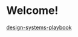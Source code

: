 # Welcome!


<!--

## Link to specific pages

{% content-ref url="Dark-mode.md" %}
{% endcontent-ref %}


## Dos and Don'ts

{% hint style="success" %}
test de un success (do)
{% endhint %}

{% hint style="danger" %}
test de un danger (don't)
{% endhint %}

{% hint style="warning" %}
test de un warning
{% endhint %}

{% hint style="info" %}
test de un info
{% endhint %}

## Checklist test  

- [ ] Primer checkbox
- [x] Segundo checkbox

{% code title="_settings.scss" %}
```scss
// Here the code to be added
```
{% endcode %}

## Embed url

{% embed url="https://www.figma.com/proto/B2rY1jzzrP0uDdRE6GPdWQ/Motion?node-id=195%3A488&scaling=min-zoom&page-id=0%3A1&starting-point-node-id=195%3A488" %}

-->

[design-systems-playbook](https://design-systems.gitbook.io/design-systems-playbook/sui-components)
